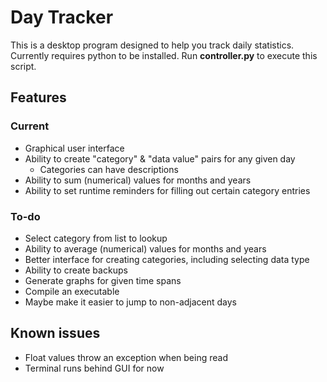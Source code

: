 # Day Tracker
This is a desktop program designed to help you track daily statistics. Currently requires python to be installed. Run **controller.py** to execute this script.

## Features
### Current
 * Graphical user interface
 * Ability to create "category" & "data value" pairs for any given day
   * Categories can have descriptions
 * Ability to sum (numerical) values for months and years
 * Ability to set runtime reminders for filling out certain category entries

### To-do
 * Select category from list to lookup
 * Ability to average (numerical) values for months and years
 * Better interface for creating categories, including selecting data type
 * Ability to create backups
 * Generate graphs for given time spans
 * Compile an executable
 * Maybe make it easier to jump to non-adjacent days

## Known issues
 * Float values throw an exception when being read
 * Terminal runs behind GUI for now
